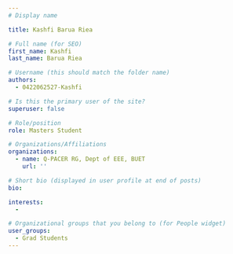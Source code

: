 ```yaml
---
# Display name

title: Kashfi Barua Riea

# Full name (for SEO)
first_name: Kashfi
last_name: Barua Riea

# Username (this should match the folder name)
authors:
  - 0422062527-Kashfi

# Is this the primary user of the site?
superuser: false

# Role/position
role: Masters Student 

# Organizations/Affiliations
organizations:
  - name: Q-PACER RG, Dept of EEE, BUET
    url: ''

# Short bio (displayed in user profile at end of posts)
bio: 

interests:
  -  

# Organizational groups that you belong to (for People widget)
user_groups:
  - Grad Students
---
```

